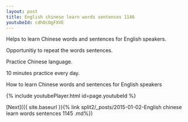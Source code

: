 ```yaml
---
layout: post
title: English chinese learn words sentences 1146 
youtubeId: cdhOcOgFXVE
---
```

 
 
Helps to learn Chinese words and sentences for English speakers.

Opportunitiy to repeat the words sentences. 

Practice Chinese language. 
 
10 minutes practice every day. 
 
How to learn Chinese words and sentences for English speakers 
 
{% include youtubePlayer.html id=page.youtubeId %}
 
 
[Next]({{ site.baseurl }}{% link  split2/_posts/2015-01-02-English chinese learn words sentences 1145 .md%})
 
